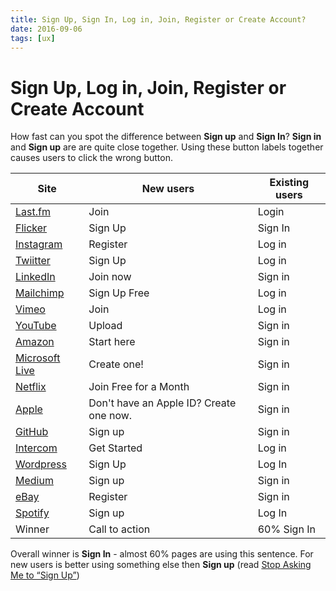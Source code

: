 ```yaml
---
title: Sign Up, Sign In, Log in, Join, Register or Create Account?
date: 2016-09-06
tags: [ux]
---
```


# Sign Up, Log in, Join, Register or Create Account

How fast can you spot the difference between **Sign up** and **Sign In**?
**Sign in** and **Sign up** are are quite close together. Using these button labels
together causes users to click the wrong button.

| Site               | New users  |  Existing users
| ------------------ | ---------- | ------------------
| [Last.fm](http://www.last.fm) | Join       | Login
| [Flicker](https://www.flickr.com/) | Sign Up | Sign In
| [Instagram](https://www.instagram.com/) | Register | Log in
| [Twiitter](https://twitter.com/) | Sign Up | Log in
| [LinkedIn](https://www.linkedin.com/) | Join now | Sign in
| [Mailchimp](http://mailchimp.com/) | Sign Up Free | Log in
| [Vimeo](https://vimeo.com/) | Join | Log in
| [YouTube](https://www.youtube.com/) | Upload | Sign in
| [Amazon](https://www.amazon.com/) | Start here | Sign in
| [Microsoft Live](https://www.live.com) | Create one! | Sign in
| [Netflix](https://netflix.com) | Join Free for a Month | Sign in
| [Apple](https://apple.com/) | Don't have an Apple ID? Create one now. | Sign in
| [GitHub](https://github.com/) | Sign up |  Sign in
| [Intercom](https://www.intercom.io/) | Get Started | Log in
| [Wordpress](https://wordpress.com/) | Sign Up | Log In
| [Medium](https://medium.com/) | Sign up | Sign in
| [eBay](http://www.ebay.co.uk/) | Register | Sign in
| [Spotify](https://www.spotify.com/uk/) | Sign up | Log In
| Winner | Call to action | 60% Sign In

Overall winner is **Sign In** - almost 60% pages are using this sentence.
For new users is better using something else then **Sign up** (read [Stop Asking Me to “Sign Up”](http://www.gkogan.co/blog/stop-asking-me-to-sign-up/))
